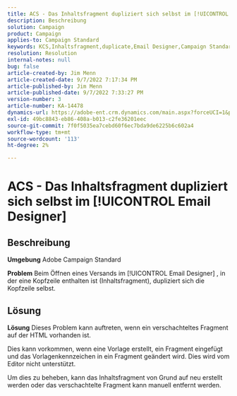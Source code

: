 ```yaml
---
title: ACS - Das Inhaltsfragment dupliziert sich selbst im [!UICONTROL Email Designer]
description: Beschreibung
solution: Campaign
product: Campaign
applies-to: Campaign Standard
keywords: KCS,Inhaltsfragment,duplicate,Email Designer,Campaign Standard
resolution: Resolution
internal-notes: null
bug: false
article-created-by: Jim Menn
article-created-date: 9/7/2022 7:17:34 PM
article-published-by: Jim Menn
article-published-date: 9/7/2022 7:33:27 PM
version-number: 3
article-number: KA-14478
dynamics-url: https://adobe-ent.crm.dynamics.com/main.aspx?forceUCI=1&pagetype=entityrecord&etn=knowledgearticle&id=2ce9b3b5-e12e-ed11-9db1-0022480866ad
exl-id: 49bc8843-eb86-408a-b013-c2fe36201eec
source-git-commit: 7f0f5035ea7cebd60f6ec7bda9de6225b6c602a4
workflow-type: tm+mt
source-wordcount: '113'
ht-degree: 2%

---
```


# ACS - Das Inhaltsfragment dupliziert sich selbst im [!UICONTROL Email Designer]

## Beschreibung


<b>Umgebung</b>
Adobe Campaign Standard

<b>Problem</b>
Beim Öffnen eines Versands im [!UICONTROL Email Designer] , in der eine Kopfzeile enthalten ist (Inhaltsfragment), dupliziert sich die Kopfzeile selbst.


## Lösung


<b>Lösung</b>
Dieses Problem kann auftreten, wenn ein verschachteltes Fragment auf der HTML vorhanden ist.

Dies kann vorkommen, wenn eine Vorlage erstellt, ein Fragment eingefügt und das Vorlagenkennzeichen in ein Fragment geändert wird. Dies wird vom Editor nicht unterstützt.

Um dies zu beheben, kann das Inhaltsfragment von Grund auf neu erstellt werden oder das verschachtelte Fragment kann manuell entfernt werden.
